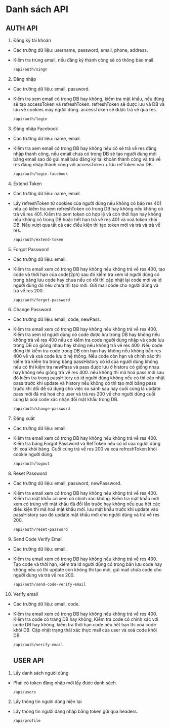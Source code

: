 # Danh sách API

## AUTH API

1. Đăng ký tài khoản

- Các trường dữ liệu: username, password, email, phone, address.
- Kiểm tra trùng email, nếu đăng ký thành công sẽ có thông báo mail.

  ```bash
  /api/auth/singn
  ```

2. Đăng nhập

- Các trường dữ liệu: email, password.
- Kiểm tra xem email có trong DB hay không, kiểm tra mật khẩu, nếu đúng sẽ tạo accessToken và refreshToken. refreshToken sẽ được lưu và DB và lưu về cookies máy người dùng. accessToken sẽ được trả về qua res.

  ```bash
  /api/auth/login
  ```

3. Đăng nhập Facebook

- Các trường dữ liệu: name, email.
- Kiểm tra xem email có trong DB hay không nếu có sẽ trả về res đăng nhập thành công, nếu email chưa có trong DB sẽ tạo người dùng mới bằng email sao đó gửi mail báo đăng ký tại khoản thành công và trả về res đăng nhập thành công với accessToken + lưu refToken vào DB.

  ```bash
  /api/auth/login-facebook
  ```

4. Extend Token

- Các trường dữ liệu: name, email.
- Lấy refreshToken từ cookies của người dùng nếu không có báo res 401 nếu có kiểm tra xem refreshToken có trong DB hay không nếu không có trả về res 401. Kiểm tra xem token có hợp lệ và còn thời hạn hay không nếu không có trong DB hoặc hết hạn trả về res 401 và xoá token khỏi DB. Nếu vượt qua tất cả các điều kiện thì tạo token mới và trả và trả về res.

  ```bash
  /api/auth/extend-token
  ```

5. Forgot Password

- Các trường dữ liệu: email.
- Kiểm tra email xem có trong DB hay không nếu không trả về res 400, tạo code và thời hạn của code(2ph) sau đó kiểm tra xem id người dùng có trong bảng lưu code hay chưa nếu có rồi thì cập nhật lại code mới và id người dùng đó nếu chưa thì tạo mới. Gửi mail code cho người dùng và trả về res 200.

  ```bash
  /api/auth/forgot-password
  ```

6. Change Password

- Các trường dữ liệu: email, code, newPass.
- Kiểm tra email xem có trong DB hay không nếu không trả về res 400. Kiểm tra xem id người dùng có code được lưu trong DB hay không nếu không trả về res 400 nếu có kiểm tra code người dùng nhập và code lưu trong DB có giống nhau hay không nếu không trả về res 400. Nếu code đúng thì kiểm tra code trong DB còn hạn hay không nếu không bắn res 400 về và xoá code lưu ở hệ thống. Nếu code còn hạn và chính xác thì kiểm tra kiểm tra trong bảng passHistory có id của người dùng không nếu có thì kiểm tra newPass và pass được lưu ở historu có giống nhau hay không nếu giống trả về res 400. nếu không thì mã hoá pass mới sau đó kiểm tra trong passHitory có id người dùng không nếu có thì cập nhật pass trước khi update và history nếu không có thì tạo mới bằng pass trước khi đổi để sử dụng cho việc so sánh sau này cuối cùng là update pass mới đã mã hoá cho user và trả res 200 về cho người dùng cuối cùng là xoá code xác nhận đổi mật khẩu trong DB.

  ```bash
  /api/auth/change-password
  ```

7. Đăng xuất

- Các trường dữ liệu: email.
- Kiểm tra email xem có trong DB hay không nếu không trả về res 400. Kiểm tra bảng Forgot Password và RefToken nếu có id của người dùng thì xoá khỏi bảng. Cuối cùng trả về res 200 và xoá refreshToken khỏi cookie người dùng.

  ```bash
  /api/auth/logout
  ```

8. Reset Password

- Các trường dữ liệu: email, password, newPassword.
- Kiểm tra email xem có trong DB hay không nếu không trả về res 400. Kiểm tra mật khẩu cũ xem có chính xác không. Kiểm tra mật khẩu mới xem có trùng với mật khẩu đã đổi lần trước hay không nếu qua hêt các điều kiện thì mã hoá mật khẩu mới. lưu mật khẩu trước khi update vào passHistory sao đó update mật khẩu mới cho người dùng và trả về res 200.

  ```bash
  /api/auth/reset-password
  ```

9. Send Code Verify Email

- Các trường dữ liệu: email.
- Kiểm tra email xem có trong DB hay không nếu không trả về res 400. Tạo code và thời hạn, kiểm tra id người dùng có trong bản lưu code hay không nếu có thì update còn không thì tạo mới, gửi mail chứa code cho người dùng và trả về res 200.

  ```bash
  /api/auth/send-code-verify-email
  ```

10. Verify email

- Các trường dữ liệu: email, code.
- Kiểm tra email xem có trong DB hay không nếu không trả về res 400. Kiểm tra code có trang DB hay không, Kiểm tra code có chính xác với code DB hay không, kiểm tra thời hạn code nếu hết hạn thì xoá code khỏi DB. Cập nhật trạng thái xác thực mail của user và xoá code khỏi DB.

  ```bash
  /api/auth/verify-email
  ```

  ## USER API

1. Lấy danh sách người dùng

- Phải có token đăng nhập mới lấy được danh sách.

  ```bash
  /api/users
  ```

2. Lấy thông tin người dùng hiện tại

- Lấy thông tin người đăng nhập bằng token gửi qua headers.

  ```bash
  /api/profile
  ```
